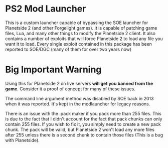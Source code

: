 # PS2 Mod Launcher

This is a custom launcher capable of bypassing the SOE launcher for Planetside 2 (and other Forgelight games).  It is capable of patching game files, Lua, and many other things to modify the Planetside 2 client.  It also contains a number of exploits that will force Planetside 2 to load any file you want it to load.  Every single exploit contained in this package has been reported to SOE/DGC (many of them for over two years now)



# Big Important Warning

Using this for Planetside 2 on live servers **will get you banned from the game**.  Consider it a proof of concept for many of these issues.  

The command line argument method was disabled by SOE back in 2013 when it was reported.  It's kept in the modlauncher for legacy reasons.  

There is an issue with the .pack maker if you pack more than 255 files.  This is due to the fact that I didn't account for the fact that pack chunks can only contain 255 files.  If you wish to fix it, you simply need to create a new pack chunk.  The pack will be valid, but Planetside 2 won't load any more files after 255 unless there is a second chunk to contain those files (This is a bug with Planetside).  